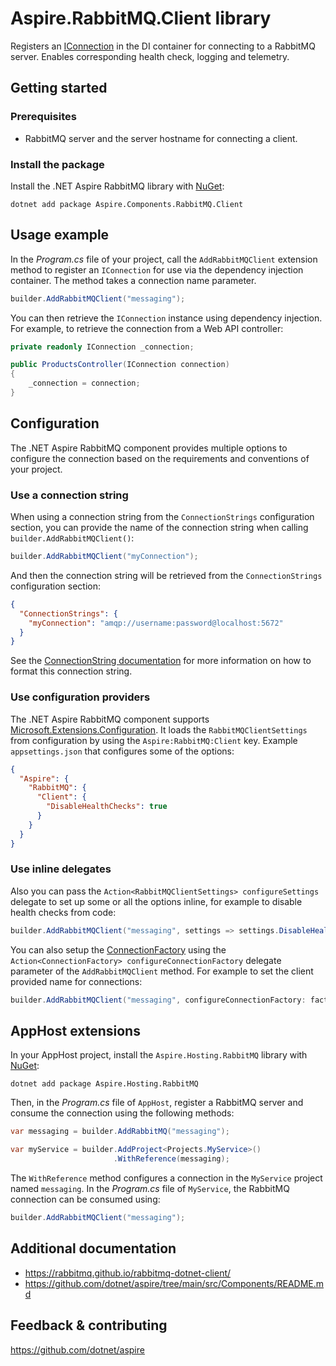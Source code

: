 # Aspire.RabbitMQ.Client library

Registers an [IConnection](https://rabbitmq.github.io/rabbitmq-dotnet-client/api/RabbitMQ.Client.IConnection.html) in the DI container for connecting to a RabbitMQ server. Enables corresponding health check, logging and telemetry.

## Getting started

### Prerequisites

- RabbitMQ server and the server hostname for connecting a client.

### Install the package

Install the .NET Aspire RabbitMQ library with [NuGet](https://www.nuget.org):

```dotnetcli
dotnet add package Aspire.Components.RabbitMQ.Client
```

## Usage example

In the _Program.cs_ file of your project, call the `AddRabbitMQClient` extension method to register an `IConnection` for use via the dependency injection container. The method takes a connection name parameter.

```csharp
builder.AddRabbitMQClient("messaging");
```

You can then retrieve the `IConnection` instance using dependency injection. For example, to retrieve the connection from a Web API controller:

```csharp
private readonly IConnection _connection;

public ProductsController(IConnection connection)
{
    _connection = connection;
}
```

## Configuration

The .NET Aspire RabbitMQ component provides multiple options to configure the connection based on the requirements and conventions of your project.

### Use a connection string

When using a connection string from the `ConnectionStrings` configuration section, you can provide the name of the connection string when calling `builder.AddRabbitMQClient()`:

```csharp
builder.AddRabbitMQClient("myConnection");
```

And then the connection string will be retrieved from the `ConnectionStrings` configuration section:

```json
{
  "ConnectionStrings": {
    "myConnection": "amqp://username:password@localhost:5672"
  }
}
```

See the [ConnectionString documentation](https://www.rabbitmq.com/uri-spec.html) for more information on how to format this connection string.

### Use configuration providers

The .NET Aspire RabbitMQ component supports [Microsoft.Extensions.Configuration](https://learn.microsoft.com/dotnet/api/microsoft.extensions.configuration). It loads the `RabbitMQClientSettings` from configuration by using the `Aspire:RabbitMQ:Client` key. Example `appsettings.json` that configures some of the options:

```json
{
  "Aspire": {
    "RabbitMQ": {
      "Client": {
        "DisableHealthChecks": true
      }
    }
  }
}
```

### Use inline delegates

Also you can pass the `Action<RabbitMQClientSettings> configureSettings` delegate to set up some or all the options inline, for example to disable health checks from code:

```csharp
builder.AddRabbitMQClient("messaging", settings => settings.DisableHealthChecks = true);
```

You can also setup the [ConnectionFactory](https://rabbitmq.github.io/rabbitmq-dotnet-client/api/RabbitMQ.Client.ConnectionFactory.html) using the `Action<ConnectionFactory> configureConnectionFactory` delegate parameter of the `AddRabbitMQClient` method. For example to set the client provided name for connections:

```csharp
builder.AddRabbitMQClient("messaging", configureConnectionFactory: factory => factory.ClientProvidedName = "MyApp");
```

## AppHost extensions

In your AppHost project, install the `Aspire.Hosting.RabbitMQ` library with [NuGet](https://www.nuget.org):

```dotnetcli
dotnet add package Aspire.Hosting.RabbitMQ
```

Then, in the _Program.cs_ file of `AppHost`, register a RabbitMQ server and consume the connection using the following methods:

```csharp
var messaging = builder.AddRabbitMQ("messaging");

var myService = builder.AddProject<Projects.MyService>()
                       .WithReference(messaging);
```

The `WithReference` method configures a connection in the `MyService` project named `messaging`. In the _Program.cs_ file of `MyService`, the RabbitMQ connection can be consumed using:

```csharp
builder.AddRabbitMQClient("messaging");
```

## Additional documentation

* https://rabbitmq.github.io/rabbitmq-dotnet-client/
* https://github.com/dotnet/aspire/tree/main/src/Components/README.md

## Feedback & contributing

https://github.com/dotnet/aspire
